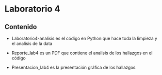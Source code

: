 # Laboratorio 4

## Contenido

- Laboratorio4-analisis es el código en Python que hace toda la limpieza y el analisis de la data

- Reporte_lab4 es un PDF que contiene el analisis de los hallazgos en el código

- Presentacion_lab4 es la presentación gráfica de los hallazgos
